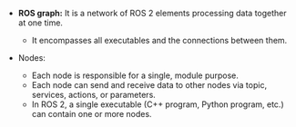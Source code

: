- **ROS graph:** It is a network of ROS 2 elements processing data together at one time.
    - It encompasses all executables and the connections between them.

- Nodes:
    - Each node is responsible for a single, module purpose.
    - Each node can send and receive data to other nodes via topic, services, actions, or parameters.
    - In ROS 2, a single executable (C++ program, Python program, etc.) can contain one or more nodes.

